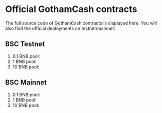 # Official GothamCash contracts

The full source code of GothamCash contracts is displayed here. You will also find the official deployments on testnet/mainnet:

## BSC Testnet
1) 0.1 BNB pool:
2) 1 BNB pool:
3) 10 BNB pool:

## BSC Mainnet
1) 0.1 BNB pool:
2) 1 BNB pool:
3) 10 BNB pool:
